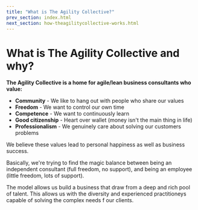 ```yaml
---
title: "What is The Agility Collective?"
prev_section: index.html
next_section: how-theagilitycollective-works.html
---
```


What is The Agility Collective and why?
======================

**The Agility Collective is a home for agile/lean business consultants who value:**

-   **Community** - We like to hang out with people who share our values
-   **Freedom** - We want to control our own time
-   **Competence** - We want to continuously learn
-   **Good citizenship** - Heart over wallet (money isn't the main thing in life)
-   **Professionalism** - We genuinely care about solving our customers problems

We believe these values lead to personal happiness as well as business success.

Basically, we're trying to find the magic balance between being an independent consultant (full freedom, no support), and being an employee (little freedom, lots of support).

The model allows us build a business that draw from a deep and rich pool of talent. This allows us with the diversity and experienced practitioneys capable of solving the complex needs f our clients. 
